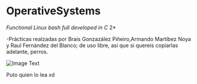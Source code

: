# OperativeSystems
*Functional Linux bash full developed in C* 2*

-Prácticas realzadas por Brais Gonzazález Piñeiro,Armando Martíbez Noya y Raul Fernández del Blanco; de uso libre, asi que si quereis copiarlas adelante, perros.

  ![Image Text](https://1000marcas.net/wp-content/uploads/2019/12/UDC-emblema-600x338.jpg)

Puto quien lo lea xd
